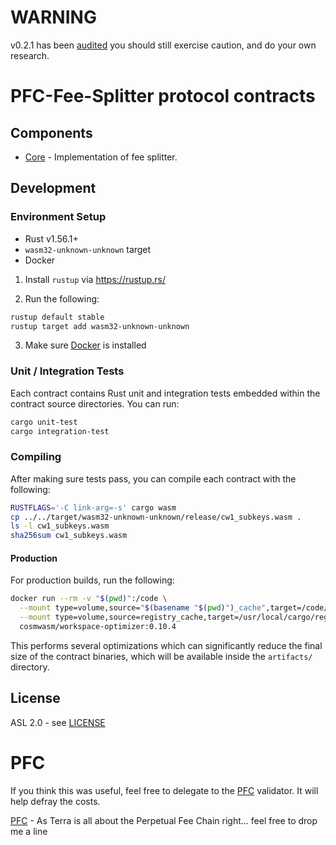 # WARNING
v0.2.1 has been [audited](https://github.com/SCV-Security/PublicReports/blob/main/CW/NFTswitch/NFTswitch%20-%20Fee%20Split%20Contract%20Audit%20Report%201.0.pdf)
you should still exercise caution, and do your own research.

# PFC-Fee-Splitter protocol contracts


## Components

* [Core](./contracts/pfc-fee-splitter) - Implementation of fee splitter.


## Development

### Environment Setup

- Rust v1.56.1+
- `wasm32-unknown-unknown` target
- Docker

1. Install `rustup` via https://rustup.rs/

2. Run the following:

```sh
rustup default stable
rustup target add wasm32-unknown-unknown
```

3. Make sure [Docker](https://www.docker.com/) is installed

### Unit / Integration Tests

Each contract contains Rust unit and integration tests embedded within the contract source directories. You can run:

```sh
cargo unit-test
cargo integration-test
```

### Compiling

After making sure tests pass, you can compile each contract with the following:

```sh
RUSTFLAGS='-C link-arg=-s' cargo wasm
cp ../../target/wasm32-unknown-unknown/release/cw1_subkeys.wasm .
ls -l cw1_subkeys.wasm
sha256sum cw1_subkeys.wasm
```

#### Production

For production builds, run the following:

```sh
docker run --rm -v "$(pwd)":/code \
  --mount type=volume,source="$(basename "$(pwd)")_cache",target=/code/target \
  --mount type=volume,source=registry_cache,target=/usr/local/cargo/registry \
  cosmwasm/workspace-optimizer:0.10.4
```

This performs several optimizations which can significantly reduce the final size of the contract binaries, which will
be available inside the `artifacts/` directory.

## License
ASL 2.0 - see [LICENSE](./LICENSE) 

# PFC
If you think this was useful, feel free to delegate to the [PFC](https://station.terra.money/validator/terravaloper12g4nkvsjjnl0t7fvq3hdcw7y8dc9fq69nyeu9q) validator. It will help defray the costs.

[PFC](https://twitter.com/PFC_Validator) - As Terra is all about the Perpetual Fee Chain right... feel free to drop me a line

